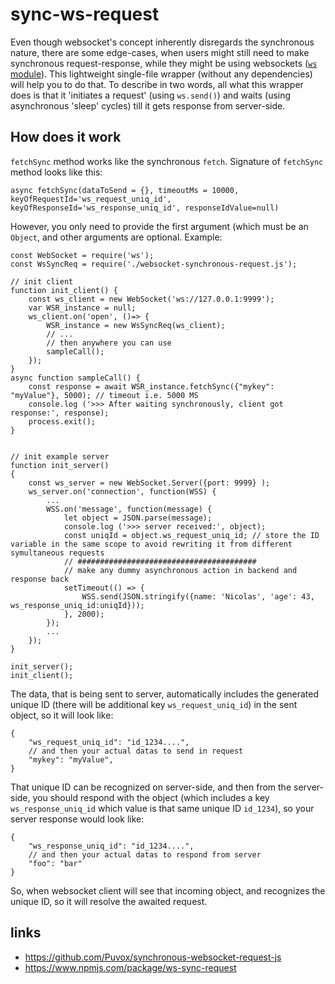 # sync-ws-request
Even though websocket's concept inherently disregards the synchronous nature, there are some edge-cases, when users might still need to make synchronous request-response, while they might be using websockets ([`ws` module](https://www.npmjs.com/package/ws)). This lightweight single-file wrapper (without any dependencies) will help you to do that. To describe in two words, all what this wrapper does is that it 'initiates a request' (using `ws.send()`) and waits (using asynchronous 'sleep' cycles) till it gets response from server-side. 


## How does it work
`fetchSync` method works like the synchronous `fetch`. Signature of `fetchSync` method looks like this:
```
async fetchSync(dataToSend = {}, timeoutMs = 10000, keyOfRequestId='ws_request_uniq_id', keyOfResponseId='ws_response_uniq_id', responseIdValue=null)
```
However, you only need to provide the first argument (which must be an `Object`, and other arguments are optional. Example:
```
const WebSocket = require('ws');
const WsSyncReq = require('./websocket-synchronous-request.js');

// init client
function init_client() {
    const ws_client = new WebSocket('ws://127.0.0.1:9999');
    var WSR_instance = null;
    ws_client.on('open', ()=> {
        WSR_instance = new WsSyncReq(ws_client);
        // ...
        // then anywhere you can use
        sampleCall();
    }); 
}
async function sampleCall() {
    const response = await WSR_instance.fetchSync({"mykey": "myValue"}, 5000); // timeout i.e. 5000 MS
    console.log ('>>> After waiting synchronously, client got response:', response);
    process.exit();
}


// init example server
function init_server()
{
    const ws_server = new WebSocket.Server({port: 9999} );
    ws_server.on('connection', function(WSS) {
        ...
        WSS.on('message', function(message) {
            let object = JSON.parse(message);
            console.log ('>>> server received:', object);
            const uniqId = object.ws_request_uniq_id; // store the ID variable in the same scope to avoid rewriting it from different symultaneous requests
            // ########################################
            // make any dummy asynchronous action in backend and response back
            setTimeout(() => {
                WSS.send(JSON.stringify({name: 'Nicolas', 'age': 43, ws_response_uniq_id:uniqId}));
            }, 2000);
        });
        ...
    });
}

init_server();
init_client();
```
The data, that is being sent to server, automatically includes the generated unique ID (there will be additional key `ws_request_uniq_id`) in the sent object, so it will look like:
```
{
    "ws_request_uniq_id": "id_1234....",
    // and then your actual datas to send in request
    "mykey": "myValue",
}
```
That unique ID can be recognized on server-side, and then from the server-side, you should respond with the object (which includes a key `ws_response_uniq_id` which value is that same unique ID `id_1234`), so your server response would look like:
```
{
    "ws_response_uniq_id": "id_1234....",
    // and then your actual datas to respond from server
    "foo": "bar"
}
```
So, when websocket client will see that incoming object, and recognizes the unique ID, so it will resolve the awaited request.


## links
- https://github.com/Puvox/synchronous-websocket-request-js
- https://www.npmjs.com/package/ws-sync-request